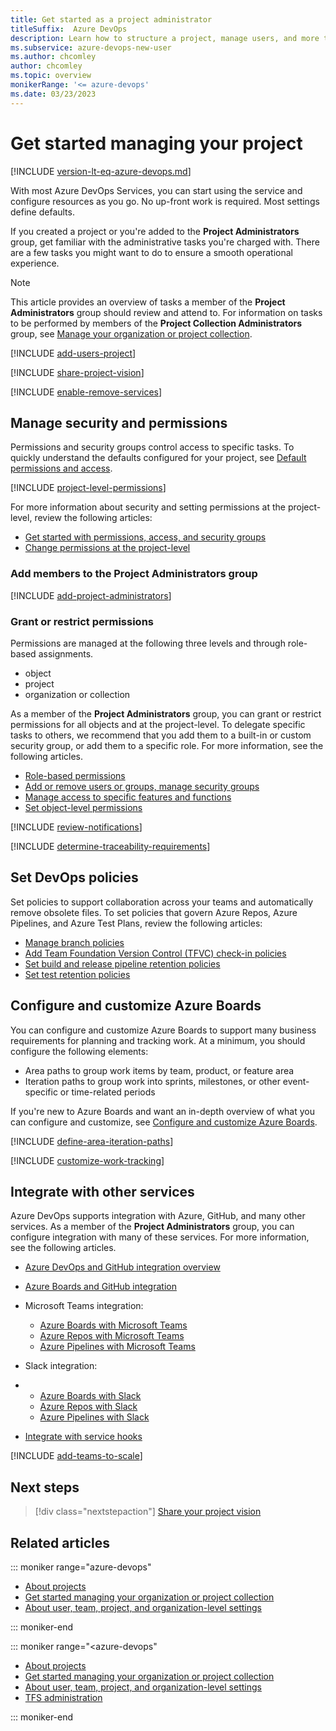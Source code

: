 ```yaml
---
title: Get started as a project administrator
titleSuffix:  Azure DevOps
description: Learn how to structure a project, manage users, and more to support your software development teams in Azure DevOps.
ms.subservice: azure-devops-new-user
ms.author: chcomley
author: chcomley
ms.topic: overview
monikerRange: '<= azure-devops'
ms.date: 03/23/2023
---
```


# Get started managing your project 

[!INCLUDE [version-lt-eq-azure-devops.md](../includes/version-lt-eq-azure-devops.md)]  

With most Azure DevOps Services, you can start using the service and configure resources as you go. No up-front work is required. Most settings define defaults. 

If you created a project or you're added to the **Project Administrators** group, get familiar with the administrative tasks you're charged with. There are a few tasks you might want to do to ensure a smooth operational experience. 

> [!NOTE]   
> This article provides an overview of tasks a member of the **Project Administrators** group should review and attend to. For information on tasks to be performed by members of the **Project Collection Administrators** group, see [Manage your organization or project collection](manage-organization-collection.md).

[!INCLUDE [add-users-project](../includes/get-started/add-users-project.md)]  
 
[!INCLUDE [share-project-vision](../includes/get-started/share-project-vision.md)]  

[!INCLUDE [enable-remove-services](../includes/get-started/enable-remove-services.md)]  


## Manage security and permissions

Permissions and security groups control access to specific tasks. To quickly understand the defaults configured for your project, see [Default permissions and access](../organizations/security/permissions-access.md).  

[!INCLUDE [project-level-permissions](../organizations/security/includes/project-level-permissions.md)]

For more information about security and setting permissions at the project-level, review the following articles:

- [Get started with permissions, access, and security groups](../organizations/security/about-permissions.md)   
- [Change permissions at the project-level](../organizations/security/change-project-level-permissions.md) 
 
### Add members to the Project Administrators group 

[!INCLUDE [add-project-administrators](../includes/get-started/add-project-administrators.md)]  

### Grant or restrict permissions  

Permissions are managed at the following three levels and through role-based assignments. 
- object
- project
- organization or collection

As a member of the **Project Administrators** group, you can grant or restrict permissions for all objects and at the project-level. To delegate specific tasks to others, we recommend that you add them to a built-in or custom security group, or add them to a specific role. For more information, see the following articles.

- [Role-based permissions](../organizations/security/about-permissions.md#role-based-permissions)
- [Add or remove users or groups, manage security groups](../organizations/security/add-remove-manage-user-group-security-group.md)
- [Manage access to specific features and functions](../organizations/security/restrict-access.md)   
- [Set object-level permissions](../organizations/security/set-object-level-permissions.md) 


[!INCLUDE [review-notifications](../includes/get-started/review-notifications.md)] 

[!INCLUDE [determine-traceability-requirements](../includes/get-started/determine-traceability-requirements.md)]  

## Set DevOps policies 

Set policies to support collaboration across your teams and automatically remove obsolete files. To set policies that govern Azure Repos, Azure Pipelines, and Azure Test Plans, review the following articles: 

- [Manage branch policies](../repos/git/branch-policies.md)  
- [Add Team Foundation Version Control (TFVC) check-in policies](../repos/tfvc/add-check-policies.md)  
- [Set build and release pipeline retention policies](../pipelines/policies/retention.md) 
- [Set test retention policies](../test/how-long-to-keep-test-results.md) 
 
## Configure and customize Azure Boards 

You can configure and customize Azure Boards to support many business requirements for planning and tracking work. At a minimum, you should configure the following elements:

- Area paths to group work items by team, product, or feature area
- Iteration paths to group work into sprints, milestones, or other event-specific or time-related periods 

If you're new to Azure Boards and want an in-depth overview of what you can configure and customize, see [Configure and customize Azure Boards](../boards/configure-customize.md).

[!INCLUDE [define-area-iteration-paths](../includes/get-started/define-area-iteration-paths.md)] 
 

[!INCLUDE [customize-work-tracking](../includes/get-started/customize-work-tracking.md)] 
 

## Integrate with other services 

Azure DevOps supports integration with Azure, GitHub, and many other services. As a member of the **Project Administrators** group, you can configure integration with many of these services. For more information, see the following articles. 

- [Azure DevOps and GitHub integration overview](../cross-service/github-integration.md)

- [Azure Boards and GitHub integration](../boards/github/index.md)

- Microsoft Teams integration:  
	- [Azure Boards with Microsoft Teams](../boards/integrations/boards-teams.md) 
	- [Azure Repos with Microsoft Teams](../repos/integrations/repos-teams.md)
	- [Azure Pipelines with Microsoft Teams](../pipelines/integrations/microsoft-teams.md)

- Slack integration:
- 	- [Azure Boards with Slack](../boards/integrations/boards-slack.md) 
	- [Azure Repos with Slack](../repos/integrations/repos-slack.md)
	- [Azure Pipelines with Slack](../pipelines/integrations/slack.md)

- [Integrate with service hooks](../service-hooks/overview.md) 



[!INCLUDE [add-teams-to-scale](../includes/get-started/add-teams-to-scale.md)] 
 

## Next steps  

> [!div class="nextstepaction"]
> [Share your project vision](../organizations/projects/project-vision-status.md)

## Related articles

::: moniker range="azure-devops"  

- [About projects](../organizations/projects/project-team-quick-reference.md)   
- [Get started managing your organization or project collection](manage-organization-collection.md) 
- [About user, team, project, and organization-level settings](../organizations/settings/about-settings.md)

::: moniker-end

::: moniker range="<azure-devops"

- [About projects](../organizations/projects/project-team-quick-reference.md)  
- [Get started managing your organization or project collection](manage-organization-collection.md) 
- [About user, team, project, and organization-level settings](../organizations/settings/about-settings.md)
- [TFS administration](/azure/devops/server/index)

::: moniker-end

<!--- 
What to tell their users?
- advantage of setting up teams for repos and pipelines 
::: moniker range="azure-devops"  

> [!NOTE]  
> If the **Limit user visibility and collaboration to specific projects** preview feature is enabled for the organization, users added to the **Project-Scoped Users** group won't be able to access projects that they haven't been added to. For more information, see [Manage your organization, Limit  user visibility for projects and more](manage-organization-collection.md#project-scoped-user-group).

::: moniker-end  
-->

